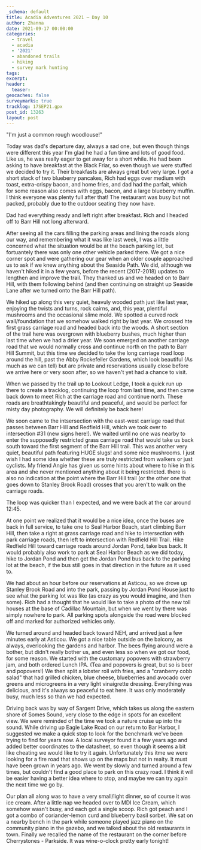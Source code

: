 ```yaml
---
_schema: default
title: Acadia Adventures 2021 – Day 10
author: Zhanna
date: 2021-09-17 00:00:00
categories:
  - travel
  - acadia
  - '2021'
  - abandoned trails
  - hiking
  - survey mark hunting
tags:
excerpt: 
header:
  teaser:
geocaches: false
surveymarks: true
tracklog: 17SEP21.gpx
post_id: 13263
layout: post
---
```


"I'm just a common rough woodlouse!"

Today was dad's departure day, always a sad one, but even though things were different this year I'm glad he had a fun time and lots of good food. Like us, he was really eager to get away for a short while. He had been asking to have breakfast at the Black Friar, so even though we were stuffed we decided to try it. Their breakfasts are always great but very large. I got a short stack of two blueberry pancakes, Rich had eggs over medium with toast, extra-crispy bacon, and home fries, and dad had the parfait, which for some reason also comes with eggs, bacon, and a large blueberry muffin. I think everyone was plenty full after that! The restaurant was busy but not packed, probably due to the outdoor seating they now have. 

Dad had everything ready and left right after breakfast. Rich and I headed off to Barr Hill not long afterward.

After seeing all the cars filling the parking areas and lining the roads along our way, and remembering what it was like last week, I was a little concerned what the situation would be at the beach parking lot, but fortuantely there was only one other vehicle parked there. We got a nice corner spot and were gathering our gear when an older couple approached us to ask if we knew anything about the Seaside Path. We did, although we haven't hiked it in a few years, before the recent (2017-2018) updates to lengthen and improve the trail. They thanked us and we headed on to Barr Hill, with them following behind (and then continuing on straight up Seaside Lane after we turned onto the Barr Hill path). 

We hiked up along this very quiet, heavuly wooded path just like last year, enjoying the twists and turns, rock cairns, and, this year, plentiful mushrooms and the occasional slime mold. We spotted a curved rock wall/foundation that we somehow walked right by last year. We crossed hte first grass carriage road and headed back into the woods. A short section of the trail here was overgrown with blueberry bushes, much higher than last time when we had a drier year. We soon emerged on another carriage road that we would normally cross and continue north on the path to Barr Hill Summit, but this time we decided to take the long carriage road loop around the hill, past the Abby Rockefeller Gardens, which look beautiful (As much as we can tell) but are private and reservations usually close before we arrive here or very soon after, so we haven't yet had a chance to visit.

When we passed by the trail up to Lookout Ledge, I took a quick run up there to create a tracklog, continuing the loop from last time, and then came back down to meet Rich at the carriage road and continue north. These roads are breathtakingly beautiful and peaceful, and would be perfect for misty day photography. We will definitely be back here!

We soon came to the intsersection with the east-west carriage road that passes between Barr Hill and Redfield Hill, which we took over to intersection #31 (new signs here!). We waited until no one was nearby to enter the supposedly restricted grass carriage road that would take us back south toward the first segment of the Barr Hill trail. This was another very quiet, beautiful path featuring HUGE slugs! and some nice mushrooms. I just wish I had some idea whether these are truly restricted from walkers or just cyclists. My friend Angie has given us some hints about where to hike in this area and she never mentioned anything about it being restricted. there is also no indication at the point where the Barr Hill trail (or the other one that goes down to Stanley Brook Road) crosses that you aren't to walk on the carriage roads.

The loop was quicker than I expected, and we were back at the car around 12:45.

At one point we realized that it would be a nice idea, once the buses are back in full service, to take one to Seal Harbor Beach, start climbing Barr Hill, then take a right at grass carriage road and hike to intersection with park carriage roads, then left to intersection with Redfield Hill Trail. Hike Redfield Hill toward carriage roads around Jordan Pond, take bus back. It would probably also work to park at Seal Harbor Beach as we did today, hike to Jordan Pond and then get the Jordan Pond bus back to the parking lot at the beach, if the bus still goes in that direction in the future as it used to.

We had about an hour before our reservations at Asticou, so we drove up Stanley Brook Road and into the park, passing by Jordan Pond House just to see what the parking lot was like (as crazy as you would imagine, and then some). Rich had a thought that he would like to take a photo of the new toll houses at the base of Cadillac Mountain, but when we went by there was simply nowhere to park. All parking spots alongside the road were blocked off and marked for authorized vehicles only.

We turned around and headed back toward NEH, and arrived just a few minutes early at Asticou. We got a nice table outside on the balcony, as always, overlooking the gardens and harbor. The bees flying around were a bother, but didn't really bother us, and even less so when we got our food, for some reason. We started with the customary popovers with strawberry jam, and both ordered Lunch IPA. (Tea and popovers is great, but so is beer and popovers!) We then split a lobster roll with fries, and a "cranberry cobb salad" that had grilled chicken, blue cheese, blueberries and avocado over greens and microgreens in a very light vinaigrette dressing. Everything was delicious, and it's always so peaceful to eat here. It was only moderately busy, much less so than we had expected.

Driving back was by way of Sargent Drive, which takes us along the eastern shore of Somes Sound, very close to the edge in spots for an excellent view. We were reminded of the time we took a nature cruise up into the sound. While driving up Eagle Lake Road on our return to Bar Harbor, I suggested we make a quick stop to look for the benchmark we've been trying to find for years now. A local surveyor found it a few years ago and added better coordinates to the datasheet, so even though it seems a bit like cheating we would like to try it again. Unfortunately this itme we were looking for a fire road that shows up on the maps but not in reaity. It must have been grown in years ago. We went by slowly and turned around a few times, but couldn't find a good place to park on this crazy road. I think it will be easier having a better idea where to stop, and maybe we can try again the next time we go by.

Our plan all along was to have a very small/light dinner, so of course it was ice cream. After a little nap we headed over to MDI Ice Cream, which somehow wasn't busy, and each got a single scoop. Rich got peach and I got a combo of coriander-lemon curd and blueberry basil sorbet. We sat on a nearby bench in the park while someone played jazz piano on the community piano in the gazebo, and we talked about the old restaurants in town. Finally we recalled the name of the restaurant on the corner before Cherrystones - Parkside. It was wine-o-clock pretty early tonight!
